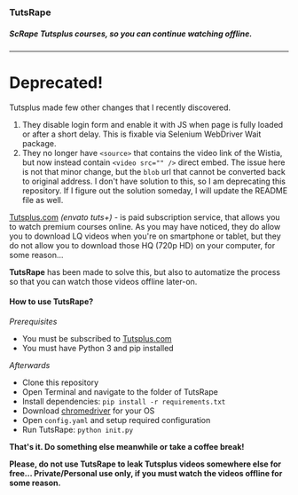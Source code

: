### TutsRape
##### ScRape Tutsplus courses, so you can continue watching offline.

---

# Deprecated!
Tutsplus made few other changes that I recently discovered.
1. They disable login form and enable it with JS when page is fully loaded or after a short delay. This is fixable via Selenium WebDriver Wait package.
2. They no longer have `<source>` that contains the video link of the Wistia, but now instead contain `<video src="" />` direct embed. The issue here is not that minor change, but the `blob` url that cannot be converted back to original address. I don't have solution to this, so I am deprecating this repository. If I figure out the solution someday, I will update the README file as well.

[Tutsplus.com](https://tutsplus.com/) *(envato tuts+)* - is paid subscription service, that allows you to watch premium courses online. As you may have noticed, they do allow you to download LQ videos when you're on smartphone or tablet, but they do not allow you to download those HQ (720p HD) on your computer, for some reason...

**TutsRape** has been made to solve this, but also to automatize the process so that you can watch those videos offline later-on.

#### How to use TutsRape?
*Prerequisites*
- You must be subscribed to [Tutsplus.com](https://tutsplus.com/pricing)
- You must have Python 3 and pip installed

*Afterwards*
- Clone this repository
- Open Terminal and navigate to the folder of TutsRape
- Install dependencies: `pip install -r requirements.txt`
- Download [chromedriver](https://sites.google.com/a/chromium.org/chromedriver/downloads) for your OS
- Open `config.yaml` and setup required configuration
- Run TutsRape: `python init.py`

**That's it. Do something else meanwhile or take a coffee break!**

__Please, do not use TutsRape to leak Tutsplus videos somewhere else for free... Private/Personal use only, if you must watch the videos offline for some reason.__
